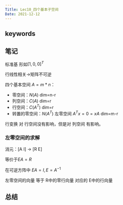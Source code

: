 ```yaml
---
Title: Lec10_四个基本子空间
Date: 2021-12-12
---
```


## keywords

## 笔记

标准基 形如$[1, 0, 0]^T$

行线性相关->矩阵不可逆

四个基本空间 $A = m * n$：
- 零空间：$N(A)$ dim=n-r
- 列空间：$C(A)$ dim=r
- 行空间：$C(A^T)$ dim=r
- 转置的零空间：$N(A^T)$ 左零空间 $A^Tx = 0 = xA$ dim=m-r

行变换 对 行空间没有影响，但是对 列空间 有影响。

### 左零空间的求解
消元：[A I] -> [R E]

等价于$EA=R$

在可逆方阵中 $EA = I ,E =  A^{-1}$

左零空间的向量 等于 R中的零行向量 对应的 E中的行向量


## 总结